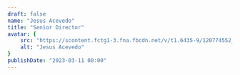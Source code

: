 ```yaml
---
draft: false
name: "Jesus Acevedo"
title: "Senior Director"
avatar: {
    src: "https://scontent.fctg1-3.fna.fbcdn.net/v/t1.6435-9/120774552_3644004205611681_640382080843901182_n.jpg?_nc_cat=102&ccb=1-7&_nc_sid=174925&_nc_eui2=AeGKZIycTRxmQHS9WGvKHa3Kudxd-_dh9hm53F3792H2GfXxvbIGkALjguh4Ht4Wco0yZvNaSz2iyOc55Kte-ZT0&_nc_ohc=6juYEjb3QNgAX_lW0Cr&_nc_ht=scontent.fctg1-3.fna&oh=00_AfCLuxD7TfyMW7I-pwssw9-hTp7hNWw6CQl3J-UEXkSNWw&oe=643422CE",
    alt: "Jesus Acevedo"
}
publishDate: "2023-03-11 00:00"
---
```

